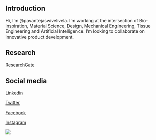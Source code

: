 ## Introduction
Hi, I’m @pavantejaswivelivela. 
I’m working at the intersection of Bio-inspiration, Material Science, Design, Mechanical Engineering, Tissue Engineering and Artificial Intelligence. 
I’m looking to collaborate on innovative product development.

## Research
[ResearchGate](https://www.researchgate.net/profile/Pavan-Velivela)

## Social media

[Linkedin](https://www.linkedin.com/in/pavantejaswivelivela/)

[Twitter](https://twitter.com/pavantejaswiv)

[Facebook](https://www.facebook.com/pavan.tejaswivelivela)

[Instagram](https://www.instagram.com/pavantejaswi/?hl=en)

<img src = "https://github-readme-stats.vercel.app/api?username=pavantejaswivelivela&&show_icons=true&title_color=ffffff&icon_color=FFBF00&text_color=daf7dc&bg_color=4D516D">

<!---
pavantejaswivelivela/pavantejaswivelivela is a ✨ special ✨ repository because its `README.md` (this file) appears on your GitHub profile.
You can click the Preview link to take a look at your changes.
--->
